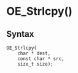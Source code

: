 # OE_Strlcpy()



## Syntax

    OE_Strlcpy(
        char * dest,
        const char * src,
        size_t size);
